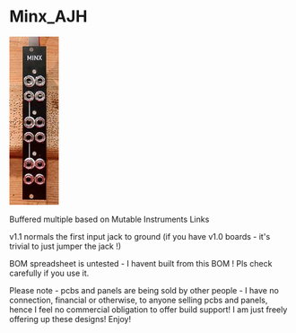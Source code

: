 # Minx_AJH

![minx](https://github.com/forestcaver/Minx_AJH/blob/master/minx_01.jpg)

Buffered multiple based on Mutable Instruments Links

v1.1 normals the first input jack to ground (if you have v1.0 boards - it's trivial to just jumper the jack !)

BOM spreadsheet is untested - I havent built from this BOM ! Pls check carefully if you use it.

Please note - pcbs and panels are being sold by other people - I have no connection, financial or otherwise, to anyone selling pcbs and panels, hence I feel no commercial obligation to offer build support! I am just freely offering up these designs! Enjoy!
